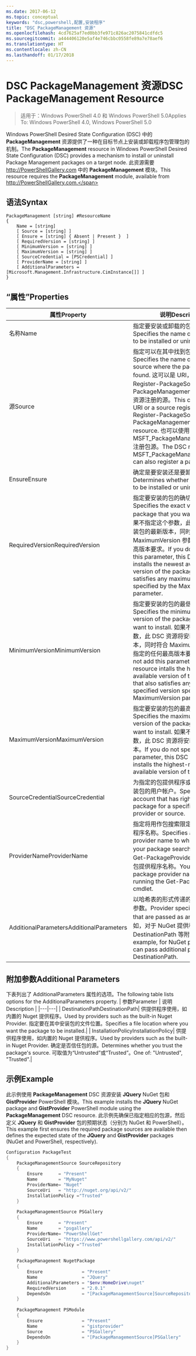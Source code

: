 ```yaml
---
ms.date: 2017-06-12
ms.topic: conceptual
keywords: "dsc,powershell,配置,安装程序"
title: "DSC PackageManagement 资源"
ms.openlocfilehash: 4cd7625af7ed0bb3fe971c826ac2075841cdfdc5
ms.sourcegitcommit: a444406120e5af4e746cbbc0558fe89a7e78aef6
ms.translationtype: HT
ms.contentlocale: zh-CN
ms.lasthandoff: 01/17/2018
---
```

# <a name="dsc-packagemanagement-resource"></a><span data-ttu-id="ec741-103">DSC PackageManagement 资源</span><span class="sxs-lookup"><span data-stu-id="ec741-103">DSC PackageManagement Resource</span></span>

> <span data-ttu-id="ec741-104">适用于：Windows PowerShell 4.0 和 Windows PowerShell 5.0</span><span class="sxs-lookup"><span data-stu-id="ec741-104">Applies To: Windows PowerShell 4.0, Windows PowerShell 5.0</span></span>

<span data-ttu-id="ec741-105">Windows PowerShell Desired State Configuration (DSC) 中的 **PackageManagement** 资源提供了一种在目标节点上安装或卸载程序包管理包的机制。</span><span class="sxs-lookup"><span data-stu-id="ec741-105">The **PackageManagement** resource in Windows PowerShell Desired State Configuration (DSC) provides a mechanism to install or uninstall Package Management packages on a target node.</span></span> <span data-ttu-id="ec741-106">此资源需要 http://PowerShellGallery.com 中的 **PackageManagement** 模块。</span><span class="sxs-lookup"><span data-stu-id="ec741-106">This resource requires the **PackageManagement** module, available from http://PowerShellGallery.com.</span></span>

## <a name="syntax"></a><span data-ttu-id="ec741-107">语法</span><span class="sxs-lookup"><span data-stu-id="ec741-107">Syntax</span></span>

```
PackageManagement [string] #ResourceName
{
    Name = [string]
    [ Source = [string] ]
    [ Ensure = [string] { Absent | Present }  ]
    [ RequiredVersion = [string] ]
    [ MinimumVersion = [string] ]
    [ MaximumVersion = [string] ]
    [ SourceCredential = [PSCredential] ]
    [ ProviderName = [string] ]
    [ AdditionalParameters = [Microsoft.Management.Infrastructure.CimInstance[]] ]
}
```

## <a name="properties"></a><span data-ttu-id="ec741-108">“属性”</span><span class="sxs-lookup"><span data-stu-id="ec741-108">Properties</span></span>
|  <span data-ttu-id="ec741-109">属性</span><span class="sxs-lookup"><span data-stu-id="ec741-109">Property</span></span>  |  <span data-ttu-id="ec741-110">说明</span><span class="sxs-lookup"><span data-stu-id="ec741-110">Description</span></span>   | 
|---|---| 
| <span data-ttu-id="ec741-111">名称</span><span class="sxs-lookup"><span data-stu-id="ec741-111">Name</span></span>| <span data-ttu-id="ec741-112">指定要安装或卸载的包名称。</span><span class="sxs-lookup"><span data-stu-id="ec741-112">Specifies the name of the Package to be installed or uninstalled.</span></span>| 
| <span data-ttu-id="ec741-113">源</span><span class="sxs-lookup"><span data-stu-id="ec741-113">Source</span></span>| <span data-ttu-id="ec741-114">指定可以在其中找到包的包源名称。</span><span class="sxs-lookup"><span data-stu-id="ec741-114">Specifies the name of the package source where the package can be found.</span></span> <span data-ttu-id="ec741-115">这可以是 URI，也可以是使用 Register-PackageSource 或 PackageManagementSource DSC 资源注册的源。</span><span class="sxs-lookup"><span data-stu-id="ec741-115">This can either be a URI or a source registered with Register-PackageSource or PackageManagementSource DSC resource.</span></span> <span data-ttu-id="ec741-116">也可以使用 DSC 资源 MSFT_PackageManagementSource 注册包源。</span><span class="sxs-lookup"><span data-stu-id="ec741-116">The DSC resource MSFT_PackageManagementSource can also register a package source.</span></span>| 
| <span data-ttu-id="ec741-117">Ensure</span><span class="sxs-lookup"><span data-stu-id="ec741-117">Ensure</span></span>| <span data-ttu-id="ec741-118">确定是要安装还是要卸载包。</span><span class="sxs-lookup"><span data-stu-id="ec741-118">Determines whether the package is to be installed or uninstalled.</span></span>| 
| <span data-ttu-id="ec741-119">RequiredVersion</span><span class="sxs-lookup"><span data-stu-id="ec741-119">RequiredVersion</span></span>| <span data-ttu-id="ec741-120">指定要安装的包的确切版本。</span><span class="sxs-lookup"><span data-stu-id="ec741-120">Specifies the exact version of the package that you want to install.</span></span> <span data-ttu-id="ec741-121">如果不指定这个参数，此 DSC 资源将安装包的最新版本，同时符合 MaximumVersion 参数指定的任何最高版本要求。</span><span class="sxs-lookup"><span data-stu-id="ec741-121">If you do not specify this parameter, this DSC resource installs the newest available version of the package that also satisfies any maximum version specified by the MaximumVersion parameter.</span></span>| 
| <span data-ttu-id="ec741-122">MinimumVersion</span><span class="sxs-lookup"><span data-stu-id="ec741-122">MinimumVersion</span></span>| <span data-ttu-id="ec741-123">指定要安装的包的最低允许版本。</span><span class="sxs-lookup"><span data-stu-id="ec741-123">Specifies the minimum allowed version of the package that you want to install.</span></span> <span data-ttu-id="ec741-124">如果不添加这个参数，此 DSC 资源将安装包的最高版本，同时符合 MaximumVersion 参数指定的任何最高版本要求。</span><span class="sxs-lookup"><span data-stu-id="ec741-124">If you do not add this parameter, this DSC resource intalls the highest available version of the package that also satisfies any maximum specified version specified by the MaximumVersion parameter.</span></span>| 
| <span data-ttu-id="ec741-125">MaximumVersion</span><span class="sxs-lookup"><span data-stu-id="ec741-125">MaximumVersion</span></span>| <span data-ttu-id="ec741-126">指定要安装的包的最高允许版本。</span><span class="sxs-lookup"><span data-stu-id="ec741-126">Specifies the maximum allowed version of the package that you want to install.</span></span> <span data-ttu-id="ec741-127">如果不指定这个参数，此 DSC 资源将安装包的最高版本。</span><span class="sxs-lookup"><span data-stu-id="ec741-127">If you do not specify this parameter, this DSC resource installs the highest-numbered available version of the package.</span></span>| 
| <span data-ttu-id="ec741-128">SourceCredential</span><span class="sxs-lookup"><span data-stu-id="ec741-128">SourceCredential</span></span> | <span data-ttu-id="ec741-129">为指定的包提供程序或源指定有权安装包的用户帐户。</span><span class="sxs-lookup"><span data-stu-id="ec741-129">Specifies a user account that has rights to install a package for a specified package provider or source.</span></span>| 
| <span data-ttu-id="ec741-130">ProviderName</span><span class="sxs-lookup"><span data-stu-id="ec741-130">ProviderName</span></span>| <span data-ttu-id="ec741-131">指定将用作包搜索限定范围的包提供程序名称。</span><span class="sxs-lookup"><span data-stu-id="ec741-131">Specifies a package provider name to which to scope your package search.</span></span> <span data-ttu-id="ec741-132">可通过运行 Get-PackageProvider cmdlet 获取包提供程序名称。</span><span class="sxs-lookup"><span data-stu-id="ec741-132">You can get package provider names by running the Get-PackageProvider cmdlet.</span></span>| 
| <span data-ttu-id="ec741-133">AdditionalParameters</span><span class="sxs-lookup"><span data-stu-id="ec741-133">AdditionalParameters</span></span>| <span data-ttu-id="ec741-134">以哈希表的形式传递的提供程序特定参数。</span><span class="sxs-lookup"><span data-stu-id="ec741-134">Provider specific parameters that are passed as an Hashtable.</span></span> <span data-ttu-id="ec741-135">例如，对于 NuGet 提供程序，可以传递 DestinationPath 等附加参数。</span><span class="sxs-lookup"><span data-stu-id="ec741-135">For example, for NuGet provider you can pass additional parameters like DestinationPath.</span></span>| 

## <a name="additional-parameters"></a><span data-ttu-id="ec741-136">附加参数</span><span class="sxs-lookup"><span data-stu-id="ec741-136">Additional Parameters</span></span>
<span data-ttu-id="ec741-137">下表列出了 AdditionalParameters 属性的选项。</span><span class="sxs-lookup"><span data-stu-id="ec741-137">The following table lists options for the AdditionalParameters property.</span></span>
|  <span data-ttu-id="ec741-138">参数</span><span class="sxs-lookup"><span data-stu-id="ec741-138">Parameter</span></span>  | <span data-ttu-id="ec741-139">说明</span><span class="sxs-lookup"><span data-stu-id="ec741-139">Description</span></span>   | 
|---|---|
| <span data-ttu-id="ec741-140">DestinationPath</span><span class="sxs-lookup"><span data-stu-id="ec741-140">DestinationPath</span></span>| <span data-ttu-id="ec741-141">供提供程序使用，如内置的 Nuget 提供程序。</span><span class="sxs-lookup"><span data-stu-id="ec741-141">Used by providers such as the built-in Nuget Provider.</span></span> <span data-ttu-id="ec741-142">指定要在其中安装包的文件位置。</span><span class="sxs-lookup"><span data-stu-id="ec741-142">Specifies a file location where you want the package to be installed.</span></span>|
| <span data-ttu-id="ec741-143">InstallationPolicy</span><span class="sxs-lookup"><span data-stu-id="ec741-143">InstallationPolicy</span></span>| <span data-ttu-id="ec741-144">供提供程序使用，如内置的 Nuget 提供程序。</span><span class="sxs-lookup"><span data-stu-id="ec741-144">Used by providers such as the built-in Nuget Provider.</span></span> <span data-ttu-id="ec741-145">确定是否信任包的源。</span><span class="sxs-lookup"><span data-stu-id="ec741-145">Determines whether you trust the package's source.</span></span> <span data-ttu-id="ec741-146">可取值为“Untrusted”或“Trusted”。</span><span class="sxs-lookup"><span data-stu-id="ec741-146">One of: "Untrusted", "Trusted".</span></span>|

## <a name="example"></a><span data-ttu-id="ec741-147">示例</span><span class="sxs-lookup"><span data-stu-id="ec741-147">Example</span></span>

<span data-ttu-id="ec741-148">此示例使用 **PackageManagement** DSC 资源安装 **JQuery** NuGet 包和 **GistProvider** PowerShell 模块。</span><span class="sxs-lookup"><span data-stu-id="ec741-148">This example installs the **JQuery** NuGet package and **GistProvider** PowerShell module using the **PackageManagement** DSC resource.</span></span> <span data-ttu-id="ec741-149">此示例先确保已指定相应的包源，然后定义 **JQuery** 和 **GistProvider** 包的预期状态（分别为 NuGet 和 PowerShell）。</span><span class="sxs-lookup"><span data-stu-id="ec741-149">This example first ensures the required package sources are available then defines the expected state of the **JQuery** and **GistProvider** packages (NuGet and PowerShell, respectively).</span></span>

```powershell
Configuration PackageTest
{    
    PackageManagementSource SourceRepository 
    { 
        Ensure      = "Present" 
        Name        = "MyNuget" 
        ProviderName= "Nuget" 
        SourceUri   = "http://nuget.org/api/v2/"   
        InstallationPolicy ="Trusted" 
    }    
    
    PackageManagementSource PSGallery 
    { 
        Ensure      = "Present" 
        Name        = "psgallery" 
        ProviderName= "PowerShellGet" 
        SourceUri   = "https://www.powershellgallery.com/api/v2/"   
        InstallationPolicy ="Trusted" 
    } 
          
    PackageManagement NugetPackage 
    { 
        Ensure               = "Present"  
        Name                 = "JQuery"
        AdditionalParameters = "$env:HomeDrive\nuget"
        RequiredVersion      = "2.0.1" 
        DependsOn            = "[PackageManagementSource]SourceRepository" 
    }
    
    PackageManagement PSModule 
    { 
        Ensure               = "Present"  
        Name                 = "gistprovider"
        Source               = "PSGallery"
        DependsOn            = "[PackageManagementSource]PSGallery" 
    }
}
```

